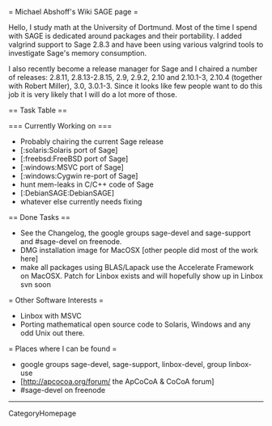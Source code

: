 = Michael Abshoff's Wiki SAGE page =

Hello, I study math at the University of Dortmund. Most of the time I spend with SAGE is dedicated around packages and their portability. I added valgrind support to Sage 2.8.3 and have been using various valgrind tools to investigate Sage's memory consumption.

I also recently become a release manager for Sage and I chaired a number of releases: 2.8.11, 2.8.13-2.8.15, 2.9, 2.9.2, 2.10 and 2.10.1-3, 2.10.4 (together with Robert Miller), 3.0, 3.0.1-3. Since it looks like few people want to do this job it is very likely that I will do a lot more of those.

== Task Table ==

=== Currently Working on ===
 * Probably chairing the current Sage release
 * [:solaris:Solaris port of Sage]
 * [:freebsd:FreeBSD port of Sage]
 * [:windows:MSVC port of Sage]
 * [:windows:Cygwin re-port of Sage]
 * hunt mem-leaks in C/C++ code of Sage 
 * [:DebianSAGE:DebianSAGE]
 * whatever else currently needs fixing

== Done Tasks ==
 * See the Changelog, the google groups sage-devel and sage-support and #sage-devel on freenode.
 * DMG installation image for MacOSX [other people did most of the work here]
 * make all packages using BLAS/Lapack use the Accelerate Framework on MacOSX. Patch for Linbox exists and will hopefully show up in Linbox svn soon

= Other Software Interests =
 * Linbox with MSVC
 * Porting mathematical open source code to Solaris, Windows and any odd Unix out there. 

= Places where I can be found =
 * google groups sage-devel, sage-support, linbox-devel, group linbox-use
 * [http://apcocoa.org/forum/ the ApCoCoA & CoCoA forum]
 * #sage-devel on freenode

----
CategoryHomepage
